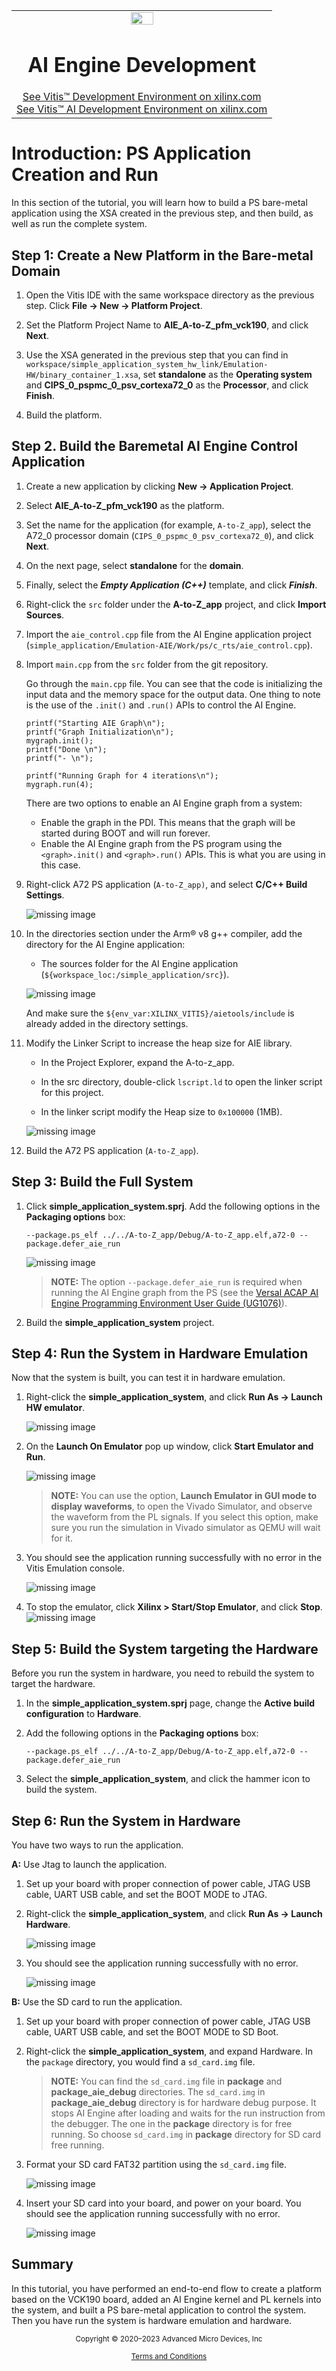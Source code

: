 <table class="sphinxhide" width="100%">
 <tr width="100%">
    <td align="center"><img src="https://raw.githubusercontent.com/Xilinx/Image-Collateral/main/xilinx-logo.png" width="30%"/><h1>AI Engine Development</h1>
    <a href="https://www.xilinx.com/products/design-tools/vitis.html">See Vitis™ Development Environment on xilinx.com</br></a>
    <a href="https://www.xilinx.com/products/design-tools/vitis/vitis-ai.html">See Vitis™ AI Development Environment on xilinx.com</a>
    </td>
 </tr>
</table>

# Introduction: PS Application Creation and Run

In this section of the tutorial, you will learn how to build a PS bare-metal application using the XSA created in the previous step, and then build, as well as run the complete system.

## Step 1: Create a New Platform in the Bare-metal Domain

1. Open the Vitis IDE with the same workspace directory as the previous step. Click **File → New →  Platform Project**.

2. Set the Platform Project Name to **AIE_A-to-Z_pfm_vck190**, and click **Next**.

3. Use the XSA generated in the previous step that you can find in `workspace/simple_application_system_hw_link/Emulation-HW/binary_container_1.xsa`, set **standalone** as the **Operating system** and **CIPS_0_pspmc_0_psv_cortexa72_0** as the **Processor**, and click **Finish**.

4. Build the platform.

## Step 2. Build the Baremetal AI Engine Control Application

1. Create a new application by clicking **New → Application Project**.

2. Select **AIE_A-to-Z_pfm_vck190** as the platform.

3. Set the name for the application (for example, `A-to-Z_app`), select the A72_0 processor domain (`CIPS_0_pspmc_0_psv_cortexa72_0`), and click **Next**.

4. On the next page, select **standalone** for the **domain**.

5. Finally, select the ***Empty Application (C++)*** template, and click ***Finish***.

6. Right-click the `src` folder under the **A-to-Z_app** project, and click **Import Sources**.

7. Import the `aie_control.cpp` file from the AI Engine application project (`simple_application/Emulation-AIE/Work/ps/c_rts/aie_control.cpp`).

8. Import `main.cpp` from the `src` folder from the git repository.

      Go through the `main.cpp` file. You can see that the code is initializing the input data and the memory space for the output data. One thing to note is the use of the `.init()` and `.run()` APIs to control the AI Engine.

      ```
      printf("Starting AIE Graph\n");
      printf("Graph Initialization\n");
      mygraph.init();
      printf("Done \n");
      printf("- \n");

      printf("Running Graph for 4 iterations\n");
      mygraph.run(4);
      ```

      There are two options to enable an AI Engine graph from a system:

      * Enable the graph in the PDI. This means that the graph will be started during BOOT and will run forever.
      * Enable the AI Engine graph from the PS program using the `<graph>.init()` and `<graph>.run()` APIs. This is what you are using in this case.

9. Right-click A72 PS application (`A-to-Z_app)`, and select **C/C++ Build Settings**.

      ![missing image](images/ps_app_cfg1.png)

10. In the directories section under the Arm® v8 g++ compiler, add the directory for the AI Engine application:

      * The sources folder for the AI Engine application (`${workspace_loc:/simple_application/src}`).

     ![missing image](images/212_ps_app_cfg2.png)

      And make sure the `${env_var:XILINX_VITIS}/aietools/include` is already added in the directory settings.

11. Modify the Linker Script to increase the heap size for AIE library.

      * In the Project Explorer, expand the A-to-z_app.

      * In the src directory, double-click `lscript.ld` to open the linker script for this project.

      * In the linker script modify the Heap size to `0x100000` (1MB).

    ![missing image](images/heapsize.PNG)

12. Build the A72 PS application (`A-to-Z_app`).

## Step 3: Build the Full System

1. Click **simple_application_system.sprj**. Add the following options in the **Packaging options** box:

      ```
      --package.ps_elf ../../A-to-Z_app/Debug/A-to-Z_app.elf,a72-0 --package.defer_aie_run
      ```

      ![missing image](images/package_option.png)

      >**NOTE:** The option  `--package.defer_aie_run` is required when running the AI Engine graph from the PS (see the [Versal ACAP AI Engine Programming Environment User Guide (UG1076)](https://docs.xilinx.com/r/en-US/ug1076-ai-engine-environment/Integrating-the-Application-Using-the-Vitis-Tools-Flow)).

2. Build the **simple_application_system** project.

## Step 4: Run the System in Hardware Emulation

Now that the system is built, you can test it in hardware emulation.

   1. Right-click the **simple_application_system**, and click **Run As → Launch HW emulator**.

         ![missing image](images/run-hw-emu.png)

   2. On the **Launch On Emulator** pop up window, click **Start Emulator and Run**.

         ![missing image](images/run-hw-emu-2.png)

      >**NOTE:** You can use the option, **Launch Emulator in GUI mode to display waveforms**, to open the Vivado Simulator, and observe the waveform from the PL signals. If you select this option, make sure you run the simulation in Vivado simulator as QEMU will wait for it.

   3. You should see the application running successfully with no error in the Vitis Emulation console.

         ![missing image](images/hw-emu_output.png)

   4. To stop the emulator, click **Xilinx > Start/Stop Emulator**, and click **Stop**.
         ![missing image](images/stop-hw-emu.png)

## Step 5: Build the System targeting the Hardware

Before you run the system in hardware, you need to rebuild the system to target the hardware.

   1. In the **simple_application_system.sprj** page, change the **Active build configuration** to **Hardware**.  

   2. Add the following options in the **Packaging options** box:

      ```
      --package.ps_elf ../../A-to-Z_app/Debug/A-to-Z_app.elf,a72-0 --package.defer_aie_run
      ```

   3. Select the **simple_application_system**, and click the hammer icon to build the system.

## Step 6: Run the System in Hardware

You have two ways to run the application.

**A:** Use Jtag to launch the application.

   1. Set up your board with proper connection of power cable, JTAG USB cable, UART USB cable, and set the BOOT MODE to JTAG.

   2. Right-click the **simple_application_system**, and click **Run As → Launch Hardware**.

         ![missing image](images/run-on-hw.png)

   3. You should see the application running successfully with no error.

         ![missing image](images/hw_output.png)

**B:** Use the SD card to run the application.

   1. Set up your board with proper connection of power cable, JTAG USB cable, UART USB cable, and set the BOOT MODE to SD Boot.

   2. Right-click the **simple_application_system**, and expand Hardware. In the `package` directory, you would find a `sd_card.img` file.

        > **NOTE:** You can find the `sd_card.img` file in **package** and **package_aie_debug** directories. The `sd_card.img` in **package_aie_debug** directory is for hardware debug purpose. It stops AI Engine after loading and waits for the run instruction from the debugger. The one in the **package** directory is for free running. So choose `sd_card.img` in **package** directory for SD card free running.

   3. Format your SD card FAT32 partition using the `sd_card.img` file.

         ![missing image](images/package_sd_card.png)

   4. Insert your SD card into your board, and power on your board. You should see the application running successfully with no error.

         ![missing image](images/hw_output.png)

## Summary

In this tutorial, you have performed an end-to-end flow to create a platform based on the VCK190 board, added an AI Engine kernel and PL kernels into the system, and built a PS bare-metal application to control the system. Then you have run the system is hardware emulation and hardware.

<p class="sphinxhide" align="center"><sub>Copyright © 2020–2023 Advanced Micro Devices, Inc</sub></p>

<p class="sphinxhide" align="center"><sup><a href="https://www.amd.com/en/corporate/copyright">Terms and Conditions</a></sup></p>
